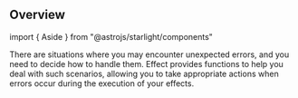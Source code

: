 ## Overview

import { Aside } from "@astrojs/starlight/components"

There are situations where you may encounter unexpected errors, and you need to decide how to handle them. Effect provides functions to help you deal with such scenarios, allowing you to take appropriate actions when errors occur during the execution of your effects.
